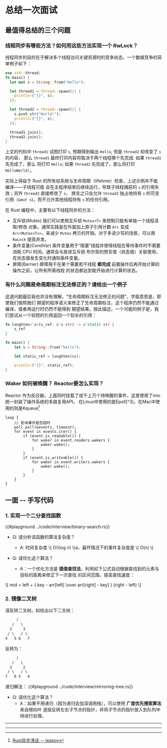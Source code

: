 # 总结一次面试
## 最值得总结的三个问题
### 线程同步有哪些方法？如何用这些方法实现一个 RwLock？
线程同步的目的在于解决多个线程访问关键资源时的竞争状态。一个数据竞争的简单例子如下：
```rust
use std::thread;
fn main() {
  let mut s = String::from("Hello");

  let thread1 = thread::spawn(|| {
    println!("{}", s);
  });

  let thread2 = thread::spawn(|| {
    s.push_str("World!");
    println!("{}", s);
  });

  thread1.join();
  thread2.join();
}
```
上文的代码中 `thread1` 试图打印 `s`, 预期得到输出 `Hello`, 但是 `thread2` 却改变了 `s` 的内容，
那么 `thread1` 最终打印内容将取决于两个线程哪个先完成: 如果 `thread1` 先完成了，那么
将打印 `Hello`; 如果 `thread2` 先完成了，那么将打印 `HelloWorld!`。

实际上得益于 Rust 的所有权系统与生命周期（lifetime）检查，上述示例并不能编译——子线程可能
会在主程序结束后继续运行，导致子线程捕获的 `s` 的引用失效；另外 `thread2` 直接修改了 `s`，
换言之只会允许 `thread2` 独占地持有 `s` 的可变引用（`&mut s`)，而不允许其他线程持有 `s`
的任何引用。

在 Rust 编程中，主要有以下线程同步的方法：

- 互斥锁(Mutex)
  我们可以使用互斥锁 `Mutex<T>` 来控制只能有单独一个线程读取/修改
  对象。通常实践是在外面加上原子引用计数 `Arc` 变成 `Arc<Mutex<T>>`，来减少 `Mutex`
  拷贝的开销。对于多读少写的场景，可以用 `RwLock` 提高并发。
- 条件变量(CondVar)
  条件变量用于“阻塞”线程并使得线程在等待事件时不需要消耗 CPU 时间。通常会与放进互斥锁
  布尔型的预言值（状态值）关联使用，在状态值发生变化时通知条件变量。
- 屏障(Barrier)
  屏障用于在某个需要若干线程 **都完成** 前置操作后再开始计算的操作之前，让所有所需线程
  的状态都达到能开始进行计算的状态。

### 有什么问题是命周期标注无法修正的？请给出一个例子
这道问题最后我也并没有理解，“生命周期标注无法修正的问题”，字面意思是，即使我们按照我们
期望的程序语义来修正了生命周期标注，这个程序仍然不能通过编译，或者再运行时仍然不能得到
期望结果。按此描述，一个可能的例子是，我们尝试从一个较短的引用返回一个较长的引用：

```rust
fn longhten<'a>(s_ref: &'a str) -> &'static str {
    s_ref
}

fn main() {
    let s = String::from("hello");

    let static_ref = longhten(&s);

    println!("{}", static_ref);
}

```

### Waker 如何被唤醒？ Reactor要怎么实现？
Reactor 作为反应器，上面同时挂载了成千上万个待唤醒的事件，这里使用了mio统一封装了操作系统的多路复用API。
在Linux中使用的是Epoll[^3]，在Mac中使用的则是Kqueue[^2]

```ignore
loop {
    // 轮询事件是否超时
    poll.poll(&events, timeout);
    for event in events.iter() {
        if (event.is_readable()) {
            for waker in event.readers.wakers {
                waker.wake();
            }
        }
        if (event.is_writeable()) {
            for waker in event.writers.wakers {
                waker.wake();
            }
        }
    }
}
```

## 一面 -- 手写代码
### 1. 实现一个二分查找函数
{{#playground ../code/interview/binary-search.rs}}

- Q: 请分析该函数的算法复杂度？
  - A: 时间复杂度 \\( O(\log n) \\)a，最坏情况下的事件复杂度是 \\( O(n) \\)

- Q: 请优化这个算法？
  - A：一个优化方法是 **插值查找法**，利用如下公式自动根据查找到的元素与目标的距离来修正下一次查找
的区间范围，提高查找速度：

\\[ mid = left + { key - arr[left] \over arr[right] - key] } (right - left) \\]

### 2. 镜像二叉树
请反转二叉树。如给出以下二叉树：
```markdown
     1
   /   \
  2     3
 / \   / \
4   5 6   7
```
反转为：
```markdown
     1
   /   \
  3     2
 / \   / \
7   6 5   4
```

递归解法：
{{#playground ../code/interview/mirroring-tree.rs}}

- Q: 请优化这个算法？
  - A：如果不用递归（因为递归会加深调用栈），可以使用 **广度优先搜索算法** 来自根向叶
        逐层反转左右子节点的指针，并将子节点的指针放入到队列中待进行处理。

---

[^1]: [线程同步 -- 百度百科](https://baike.baidu.com/item/%E7%BA%BF%E7%A8%8B%E5%90%8C%E6%AD%A5)

[^2]: [Rust异步浅谈 -- leaxoy](https://rustcc.cn/article?id=e6d50145-4bc2-4f1e-84da-c39c8217640b)

---
<link rel="stylesheet" href="https://cdn.jsdelivr.net/npm/gitalk@1/dist/gitalk.css">
<script src="https://cdn.jsdelivr.net/npm/gitalk@1/dist/gitalk.min.js"></script>
<div id="gitalk-container"></div>

<script>
const gitalk = new Gitalk({
  clientID: '5af6fa1218b8ad6d12e9',
  clientSecret: '0c226cbc5544c3252c1c0fba0b01ca9b7bf61691',
  repo: 'blog-gitment',      // The repository of store comments,
  owner: 'huangjj27',
  admin: ['huangjj27'],
  id: '/posts/rust-interview-1/',      // Ensure uniqueness and length less than 50
  distractionFreeMode: false  // Facebook-like distraction free mode
})

gitalk.render('gitalk-container')
</script>

